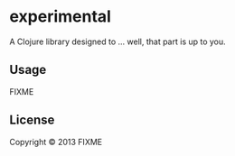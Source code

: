 # experimental

A Clojure library designed to ... well, that part is up to you.

## Usage

FIXME

## License

Copyright © 2013 FIXME
